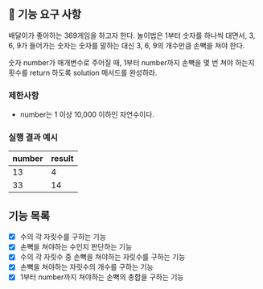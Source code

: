 ## 🚀 기능 요구 사항

배달이가 좋아하는 369게임을 하고자 한다. 놀이법은 1부터 숫자를 하나씩 대면서, 3, 6, 9가 들어가는 숫자는 숫자를 말하는 대신 3, 6, 9의 개수만큼 손뼉을 쳐야 한다.

숫자 number가 매개변수로 주어질 때, 1부터 number까지 손뼉을 몇 번 쳐야 하는지 횟수를 return 하도록 solution 메서드를 완성하라.

### 제한사항

- number는 1 이상 10,000 이하인 자연수이다.

### 실행 결과 예시

| number | result |
| --- | --- |
| 13 | 4 |
| 33 | 14 |


## 기능 목록

- [x] 수의 각 자릿수를 구하는 기능
- [x] 손뼉을 쳐야하는 수인지 판단하는 기능
- [x] 수의 각 자릿수 중 손뼉을 쳐야하는 자릿수를 구하는 기능
- [x] 손뼉을 쳐야하는 자릿수의 개수를 구하는 기능
- [x] 1부터 number까지 쳐야하는 손뼉의 총합을 구하는 기능